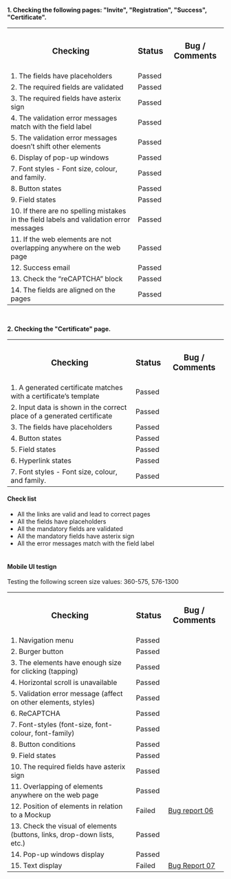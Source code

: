 
<b>1. Checking the following pages: "Invite", "Registration", "Success", "Certificate".</b>

<table>

  <tr>
    <th colspan="2"><h3>Checking</h3></th>
    <th><h3>Status</h3></th>
    <th><h3>Bug / Comments</h3></th>
  </tr>

  <tr>
    <td colspan="2">1. The fields have placeholders</td>
    <td>Passed</td>
    <td></td>
  </tr>
  <tr>
    <td colspan="2">2. The required fields are validated</td>
    <td>Passed</td>
    <td></td>
  </tr>
  <tr>
    <td colspan="2">3. The required fields have asterix sign</td>
    <td>Passed</td>
    <td></td>
  </tr>
  <tr>
    <td colspan="2">4. The validation error messages match with the field label</td>
    <td>Passed</td>
    <td></td>
  </tr>
  <tr>
    <td colspan="2">5. The validation error messages doesn’t shift other elements</td>
    <td>Passed</td>
    <td></td>
  </tr>
  <tr>
    <td colspan="2">6. Display of pop-up windows</td>
    <td>Passed</td>
    <td></td>
  </tr>
  <tr>
    <td colspan="2">7. Font styles - Font size, colour, and family.</td>
    <td>Passed</td>
    <td></td>
  </tr>
  <tr>
    <td colspan="2">8. Button states</td>
    <td>Passed</td>
    <td></td>
  </tr>
  <tr>
    <td colspan="2">9. Field states</td>
    <td>Passed</td>
    <td></td>
  </tr>
  <tr>
    <td colspan="2">10. If there are no spelling mistakes in the field labels and validation error messages</td>
    <td>Passed</td>
    <td></td>
  </tr>
  <tr>
    <td colspan="2">11. If the web elements are not overlapping anywhere on the web page</td>
    <td>Passed</td>
    <td></td>
  </tr>
  <tr>
    <td colspan="2">12. Success email</td>
    <td>Passed</td>
    <td></td>
  </tr>
  <tr>
    <td colspan="2">13. Check the “reCAPTCHA” block</td>
    <td>Passed</td>
    <td></td>
  </tr>
  <tr>
    <td colspan="2">14. The fields are aligned on the pages</td>
    <td>Passed</td>
    <td></td>
  </tr>

</table>



<br>

<b>2. Checking the "Certificate" page.</b>

<table>

  <tr>
    <th colspan="2"><h3>Checking</h3></th>
    <th><h3>Status</h3></th>
    <th><h3>Bug / Comments</h3></th>
  </tr>
  <tr>
    <td colspan="2">1. A generated certificate matches with a certificate’s template</td>
    <td>Passed</td>
    <td></td>
  </tr>
  <tr>
    <td colspan="2">2. Input data is shown in the correct place of a generated certificate</td>
    <td>Passed</td>
    <td></td>
  </tr>
 <tr>
    <td colspan="2">3. The fields have placeholders</td>
    <td>Passed</td>
    <td></td>
  </tr>
  <tr>
    <td colspan="2">4. Button states</td>
    <td>Passed</td>
    <td></td>
  </tr>
  <tr>
    <td colspan="2">5. Field states</td>
    <td>Passed</td>
    <td></td>
  </tr>
  <tr>
    <td colspan="2">6. Hyperlink states</td>
    <td>Passed</td>
    <td></td>
  </tr>
  <tr>
    <td colspan="2">7. Font styles - Font size, colour, and family.</td>
    <td>Passed</td>
    <td></td>
  </tr>
  
</table>



<h4>Check list</h4>

- All the links are valid and lead to correct pages<br>
- All the fields have placeholders<br>
- All the mandatory fields are validated<br>
- All the mandatory fields have asterix sign<br>
- All the error messages match with the field label<br><br>


<h4>Mobile UI testign</h4>
Testing the following screen size values: 360-575, 576-1300


<table>
  <tr>
    <th colspan="2"><h3>Checking</h3></th>
    <th><h3>Status</h3></th>
    <th><h3>Bug / Comments</h3></th>
  </tr>

  <tr>
    <td colspan="2">1. Navigation menu</td>
    <td>Passed</td>
    <td></td>
  </tr>
  <tr>
    <td colspan="2">2. Burger button</td>
    <td>Passed</td>
    <td></td>
  </tr>
  <tr>
    <td colspan="2">3. The elements have enough size for clicking (tapping)</td>
    <td>Passed</td>
    <td></td>
  </tr>
  <tr>
    <td colspan="2">4. Horizontal scroll is unavailable</td>
    <td>Passed</td>
    <td></td>
  </tr>
  <tr>
    <td colspan="2">5. Validation error message (affect on other elements, styles)</td>
    <td>Passed</td>
    <td></td>
  </tr>
  <tr>
    <td colspan="2">6. ReCAPTCHA</td>
    <td>Passed</td>
    <td></td>
  </tr>
  <tr>
    <td colspan="2">7. Font-styles (font-size, font-colour, font-family)</td>
    <td>Passed</td>
    <td></td>
  </tr>
  <tr>
    <td colspan="2">8. Button conditions</td>
    <td>Passed</td>
    <td></td>
  </tr>
  <tr>
    <td colspan="2">9. Field states</td>
    <td>Passed</td>
    <td></td>
  </tr>
  <tr>
    <td colspan="2">10. The required fields have asterix sign</td>
    <td>Passed</td>
    <td></td>
  </tr>
  
  
  <tr>
    <td colspan="2">11. Overlapping of elements anywhere on the web page</td>
    <td>Passed</td>
    <td></td>
  </tr>
  <tr>
    <td colspan="2">12. Position of elements in relation to a Mockup</td>
    <td>Failed</td>
    <td><a href="https://docs.google.com/spreadsheets/d/12KEEJFddZtl741j8TxCts92ghMKKscoNiEowJAWGCqc/edit?usp=drive_link">Bug report 06</a></td>
  </tr>
  <tr>
    <td colspan="2">13. Check the visual of elements (buttons, links, drop-down lists, etc.)</td>
    <td>Passed</td>
    <td></td>
  </tr>
  <tr>
    <td colspan="2">14. Pop-up windows display</td>
    <td>Passed</td>
    <td></td>
  </tr>
  <tr>
    <td colspan="2">15. Text display</td>
    <td>Failed</td>
    <td><a href="https://docs.google.com/spreadsheets/d/1L49IR-pGNUU1iiRUX3gF39JA6HDmMazQv_KX39uTFUw/edit?usp=drive_link">Bug Report 07</a></td>
  </tr>

</table>







